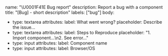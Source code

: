 name: "\U0001F41E Bug report"
description: Report a bug with a component
title: "[Bug] <component-name> - short description"
labels: ["bug"]
body:
  - type: textarea
    attributes:
      label: What went wrong?
      placeholder: Describe the issue...
  - type: textarea
    attributes:
      label: Steps to Reproduce
      placeholder: "1. Import component...\n2. See error..."
  - type: input
    attributes:
      label: Component name
  - type: input
    attributes:
      label: Browser/OS
